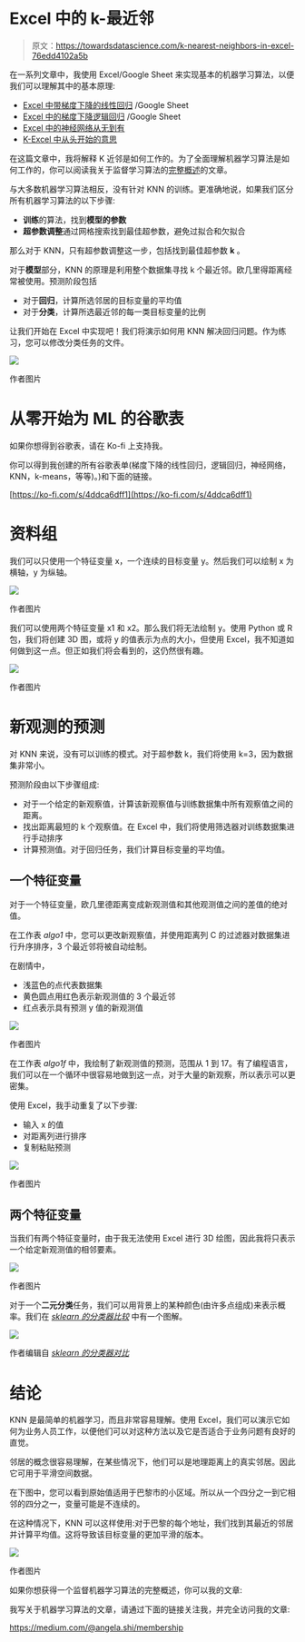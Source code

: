 # Excel 中的 k-最近邻

> 原文：<https://towardsdatascience.com/k-nearest-neighbors-in-excel-76edd4102a5b>

在一系列文章中，我使用 Excel/Google Sheet 来实现基本的机器学习算法，以便我们可以理解其中的基本原理:

*   [Excel 中带梯度下降的线性回归](/linear-regression-from-scratch-in-excel-3d8192214752) /Google Sheet
*   [Excel 中的梯度下降逻辑回归](/logistic-regression-with-gradient-descent-in-excel-52a46c46f704) /Google Sheet
*   [Excel 中的神经网络从无到有](/neural-network-from-scratch-in-excel-4774f6131cdb)
*   [K-Excel 中从头开始的意思](/k-means-from-scratch-in-excel-bb60778d186e)

在这篇文章中，我将解释 K 近邻是如何工作的。为了全面理解机器学习算法是如何工作的，你可以阅读我关于监督学习算法的[完整概述](/overview-of-supervised-machine-learning-algorithms-a5107d036296)的文章。

与大多数机器学习算法相反，没有针对 KNN 的训练。更准确地说，如果我们区分所有机器学习算法的以下步骤:

*   **训练**的算法，找到**模型的参数**
*   **超参数调整**通过网格搜索找到最佳超参数，避免过拟合和欠拟合

那么对于 KNN，只有超参数调整这一步，包括找到最佳超参数 **k** 。

对于**模型**部分，KNN 的原理是利用整个数据集寻找 k 个最近邻。欧几里得距离经常被使用。预测阶段包括

*   对于**回归**，计算所选邻居的目标变量的平均值
*   对于**分类**，计算所选最近邻的每一类目标变量的比例

让我们开始在 Excel 中实现吧！我们将演示如何用 KNN 解决回归问题。作为练习，您可以修改分类任务的文件。

![](img/d0ad001d8ee5223e4220bbea1cf246c9.png)

作者图片

# 从零开始为 ML 的谷歌表

如果你想得到谷歌表，请在 Ko-fi 上支持我。

你可以得到我创建的所有谷歌表单(梯度下降的线性回归，逻辑回归，神经网络，KNN，k-means，等等)。)和下面的链接。

[https://ko-fi.com/s/4ddca6dff1](https://ko-fi.com/s/4ddca6dff1)

# 资料组

我们可以只使用一个特征变量 x，一个连续的目标变量 y。然后我们可以绘制 x 为横轴，y 为纵轴。

![](img/598e818e1121afc4ec702fafa13b8fc5.png)

作者图片

我们可以使用两个特征变量 x1 和 x2。那么我们将无法绘制 y。使用 Python 或 R 包，我们将创建 3D 图，或将 y 的值表示为点的大小，但使用 Excel，我不知道如何做到这一点。但正如我们将会看到的，这仍然很有趣。

![](img/d708d21342efb56c4e652e577e227caa.png)

作者图片

# 新观测的预测

对 KNN 来说，没有可以训练的模式。对于超参数 k，我们将使用 k=3，因为数据集非常小。

预测阶段由以下步骤组成:

*   对于一个给定的新观察值，计算该新观察值与训练数据集中所有观察值之间的距离。
*   找出距离最短的 k 个观察值。在 Excel 中，我们将使用筛选器对训练数据集进行手动排序
*   计算预测值。对于回归任务，我们计算目标变量的平均值。

## 一个特征变量

对于一个特征变量，欧几里德距离变成新观测值和其他观测值之间的差值的绝对值。

在工作表 *algo1* 中，您可以更改新观察值，并使用距离列 C 的过滤器对数据集进行升序排序，3 个最近邻将被自动绘制。

在剧情中，

*   浅蓝色的点代表数据集
*   黄色圆点用红色表示新观测值的 3 个最近邻
*   红点表示具有预测 y 值的新观测值

![](img/5f1515c2d70556b948b79213678c2971.png)

作者图片

在工作表 *algo1f* 中，我绘制了新观测值的预测，范围从 1 到 17。有了编程语言，我们可以在一个循环中很容易地做到这一点，对于大量的新观察，所以表示可以更密集。

使用 Excel，我手动重复了以下步骤:

*   输入 x 的值
*   对距离列进行排序
*   复制粘贴预测

![](img/b7eb4f4cc4f3fac2156736abbe4fffc1.png)

作者图片

## 两个特征变量

当我们有两个特征变量时，由于我无法使用 Excel 进行 3D 绘图，因此我将只表示一个给定新观测值的相邻要素。

![](img/aa11be5b990d2c59c9cf1cec8b3c62c8.png)

作者图片

对于一个**二元分类**任务，我们可以用背景上的某种颜色(由许多点组成)来表示概率。我们在 [*sklearn 的分类器比较*](https://scikit-learn.org/stable/auto_examples/classification/plot_classifier_comparison.html) 中有一个图解。

![](img/a6284b5f43ae2339f66659f653ab04bf.png)

作者编辑自 [*sklearn 的分类器对比*](https://scikit-learn.org/stable/auto_examples/classification/plot_classifier_comparison.html)

# 结论

KNN 是最简单的机器学习，而且非常容易理解。使用 Excel，我们可以演示它如何为业务人员工作，以便他们可以对这种方法以及它是否适合于业务问题有良好的直觉。

邻居的概念很容易理解，在某些情况下，他们可以是地理距离上的真实邻居。因此它可用于平滑空间数据。

在下图中，您可以看到原始值适用于巴黎市的小区域。所以从一个四分之一到它相邻的四分之一，变量可能是不连续的。

在这种情况下，KNN 可以这样使用:对于巴黎的每个地址，我们找到其最近的邻居并计算平均值。这将导致该目标变量的更加平滑的版本。

![](img/4a000e30b31e4a33e7b39fd72c020dfe.png)

作者图片

如果你想获得一个监督机器学习算法的完整概述，你可以我的文章:

</overview-of-supervised-machine-learning-algorithms-a5107d036296>  

我写关于机器学习算法的文章，请通过下面的链接关注我，并完全访问我的文章:

<https://medium.com/@angela.shi/membership> 